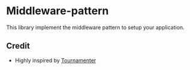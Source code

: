 # Middleware-pattern

This library implement the middleware pattern to setup your application.

## Credit

- Highly inspired by [Tournamenter](https://github.com/TendaDigital/Tournamenter/blob/master/app.js)
